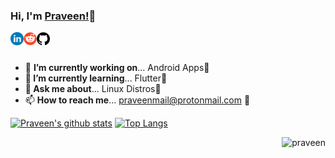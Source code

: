 ### Hi, I'm [Praveen!](https://github.com/praveen05git)👋

<!--
**praveen05git/praveen05git** is a ✨ _special_ ✨ repository because its `README.md` (this file) appears on your GitHub profile.
-->
<a href="https://www.linkedin.com/in/praveen05/" title="LinedIn">
  <img align="left" alt="Praveen | LinkedIn" width="21px" src="https://raw.githubusercontent.com/praveen05git/praveen05git/main/images/linkedin%20logo.png" />
</a>
<a href="https://www.reddit.com/user/praveen0502" title="Reddit">
  <img align="left" alt="Praveen | Reddit" width="21px" src="https://raw.githubusercontent.com/praveen05git/praveen05git/main/images/reddit%20logo.png" />
</a>
<a href="https://github.com/praveen05git" title="GitHub">
  <img align="left" alt="Praveen | GitHub" width="21px" src="https://raw.githubusercontent.com/praveen05git/praveen05git/main/images/github-logo.png" />
</a>

</br>
</br>

- 🔭 <b>I’m currently working on</b>... Android Apps📱
- <b>🌱 I’m currently learning</b>... Flutter👀
- 💬<b> Ask me about</b>... Linux Distros🐧
- 📫 <b>How to reach me</b>... praveenmail@protonmail.com 💌

[![Praveen's github stats](https://github-readme-stats.vercel.app/api?username=praveen05git&hide=stars,prs,issues,contribs&show_icons=true)](https://github.com/praveen05git)
[![Top Langs](https://github-readme-stats.vercel.app/api/top-langs/?username=praveen05git&layout=compact)](https://github.com/praveen05git?tab=repositories)
<p align="right"><img src="https://komarev.com/ghpvc/?username=praveen05git&style=flat" alt="praveen"></p>
